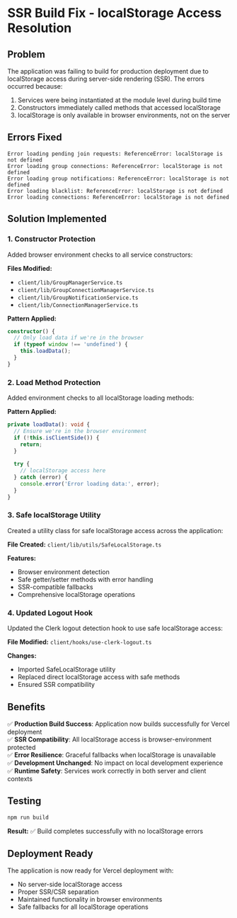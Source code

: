 # SSR Build Fix - localStorage Access Resolution

## Problem
The application was failing to build for production deployment due to localStorage access during server-side rendering (SSR). The errors occurred because:

1. Services were being instantiated at the module level during build time
2. Constructors immediately called methods that accessed localStorage
3. localStorage is only available in browser environments, not on the server

## Errors Fixed
```
Error loading pending join requests: ReferenceError: localStorage is not defined
Error loading group connections: ReferenceError: localStorage is not defined  
Error loading group notifications: ReferenceError: localStorage is not defined
Error loading blacklist: ReferenceError: localStorage is not defined
Error loading connections: ReferenceError: localStorage is not defined
```

## Solution Implemented

### 1. Constructor Protection
Added browser environment checks to all service constructors:

**Files Modified:**
- `client/lib/GroupManagerService.ts`
- `client/lib/GroupConnectionManagerService.ts` 
- `client/lib/GroupNotificationService.ts`
- `client/lib/ConnectionManagerService.ts`

**Pattern Applied:**
```typescript
constructor() {
  // Only load data if we're in the browser
  if (typeof window !== 'undefined') {
    this.loadData();
  }
}
```

### 2. Load Method Protection
Added environment checks to all localStorage loading methods:

**Pattern Applied:**
```typescript
private loadData(): void {
  // Ensure we're in the browser environment
  if (!this.isClientSide()) {
    return;
  }
  
  try {
    // localStorage access here
  } catch (error) {
    console.error('Error loading data:', error);
  }
}
```

### 3. Safe localStorage Utility
Created a utility class for safe localStorage access across the application:

**File Created:** `client/lib/utils/SafeLocalStorage.ts`

**Features:**
- Browser environment detection
- Safe getter/setter methods with error handling
- SSR-compatible fallbacks
- Comprehensive localStorage operations

### 4. Updated Logout Hook
Updated the Clerk logout detection hook to use safe localStorage access:

**File Modified:** `client/hooks/use-clerk-logout.ts`

**Changes:**
- Imported SafeLocalStorage utility
- Replaced direct localStorage access with safe methods
- Ensured SSR compatibility

## Benefits

✅ **Production Build Success**: Application now builds successfully for Vercel deployment  
✅ **SSR Compatibility**: All localStorage access is browser-environment protected  
✅ **Error Resilience**: Graceful fallbacks when localStorage is unavailable  
✅ **Development Unchanged**: No impact on local development experience  
✅ **Runtime Safety**: Services work correctly in both server and client contexts  

## Testing

```bash
npm run build
```

**Result:** ✅ Build completes successfully with no localStorage errors

## Deployment Ready

The application is now ready for Vercel deployment with:
- No server-side localStorage access
- Proper SSR/CSR separation
- Maintained functionality in browser environments
- Safe fallbacks for all localStorage operations
